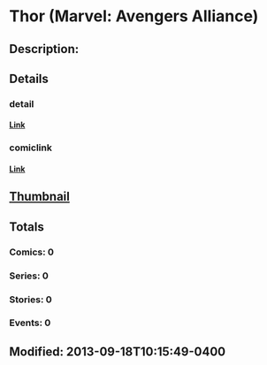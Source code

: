 # Thor (Marvel: Avengers Alliance)
## Description: 
## Details
### detail
#### [Link](http://marvel.com/characters/60/thor?utm_campaign=apiRef&utm_source=225578a89fc76f3d20fbffda5d17a88d)
### comiclink
#### [Link](http://marvel.com/comics/characters/1017302/thor_marvel_avengers_alliance?utm_campaign=apiRef&utm_source=225578a89fc76f3d20fbffda5d17a88d)
## [Thumbnail](http://i.annihil.us/u/prod/marvel/i/mg/c/03/5239b58b84821.jpg)
## Totals
### Comics: 0
### Series: 0
### Stories: 0
### Events: 0
## Modified: 2013-09-18T10:15:49-0400